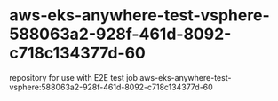 # aws-eks-anywhere-test-vsphere-588063a2-928f-461d-8092-c718c134377d-60
repository for use with E2E test job aws-eks-anywhere-test-vsphere:588063a2-928f-461d-8092-c718c134377d-60
